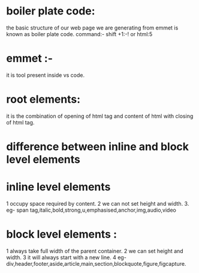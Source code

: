 # boiler plate code:
the basic structure of our web page we are generating from emmet is known as boiler plate code.
command:- shift +1:-!
       or html:5
# emmet :-
it is tool present inside vs code.
# root elements:

it is the combination of opening of html tag and content of html with closing of html tag.

# difference between inline and block level elements

# inline level elements
1 occupy space required by content.
2 we can not set height and width.
3. eg- span tag,italic,bold,strong,u,emphasised,anchor,img,audio,video

# block level elements :
1 always take full width of the parent container.
2 we can set height and width.
3 it will always start with a new line.
4 eg- div,header,footer,aside,article,main,section,blockquote,figure,figcapture.
